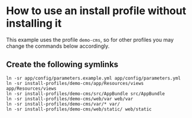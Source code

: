 
# How to use an install profile without installing it

This example uses the profile `demo-cms`, so for other profiles you may change the commands below accordingly. 


## Create the following symlinks
```
ln -sr app/config/parameters.example.yml app/config/parameters.yml
ln -sr install-profiles/demo-cms/app/Resources/views app/Resources/views
ln -sr install-profiles/demo-cms/src/AppBundle src/AppBundle
ln -sr install-profiles/demo-cms/web/var web/var 
ln -sr install-profiles/demo-cms/var/* var/
ln -sr install-profiles/demo-cms/web/static/ web/static
```

